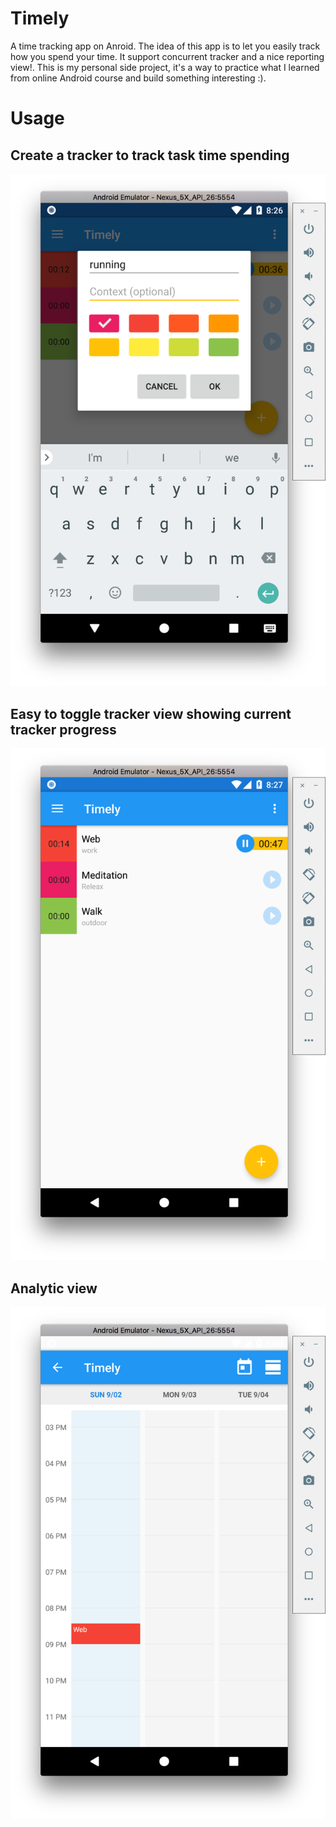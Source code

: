 # Timely
A time tracking app on Anroid. The idea of this app is to let you easily track how you spend your time. It support concurrent tracker and a nice reporting view!.
This is my personal side project, it's a way to practice what I learned from online Android course and build something interesting :).

# Usage
## Create a tracker to track task time spending
![Tracker create dialog with customize color plate and auto suggest context(TODO)](https://github.com/Yangxia777/Timely/blob/master/Screen%20Shot%202018-09-02%20at%208.26.50%20PM.png)

## Easy to toggle tracker view showing current tracker progress
![Support start/pause/delete(archive) tracker](https://github.com/Yangxia777/Timely/blob/master/Screen%20Shot%202018-09-02%20at%208.27.02%20PM.png)

## Analytic view
![Analytic view support reporting of task time](https://github.com/Yangxia777/Timely/blob/master/Screen%20Shot%202018-09-02%20at%209.00.54%20PM.png)

